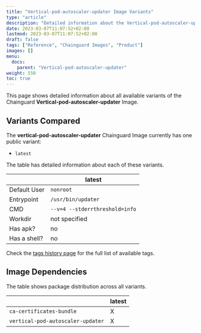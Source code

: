 ```yaml
---
title: "Vertical-pod-autoscaler-updater Image Variants"
type: "article"
description: "Detailed information about the Vertical-pod-autoscaler-updaterChainguard Image variants"
date: 2023-03-07T11:07:52+02:00
lastmod: 2023-03-07T11:07:52+02:00
draft: false
tags: ["Reference", "Chainguard Images", "Product"]
images: []
menu:
  docs:
    parent: "Vertical-pod-autoscaler-updater"
weight: 550
toc: true
---
```


This page shows detailed information about all available variants of the Chainguard **Vertical-pod-autoscaler-updater** Image.

## Variants Compared
The **vertical-pod-autoscaler-updater** Chainguard Image currently has one public variant: 

- `latest`

The table has detailed information about each of these variants.

|              | latest                         |
|--------------|--------------------------------|
| Default User | `nonroot`                      |
| Entrypoint   | `/usr/bin/updater`             |
| CMD          | `--v=4 --stderrthreshold=info` |
| Workdir      | not specified                  |
| Has apk?     | no                             |
| Has a shell? | no                             |

Check the [tags history page](/chainguard/chainguard-images/reference/vertical-pod-autoscaler-updater/tags_history/) for the full list of available tags.
## Image Dependencies
The table shows package distribution across all variants.

|                                   | latest |
|-----------------------------------|--------|
| `ca-certificates-bundle`          | X      |
| `vertical-pod-autoscaler-updater` | X      |
